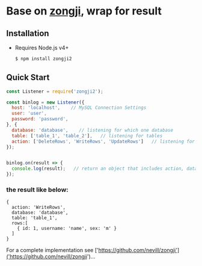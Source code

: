 
# Base on [zongji]('https://github.com/nevill/zongji'), wrap for result

## Installation

* Requires Node.js v4+

  ```bash
  $ npm install zongji2
  ```

## Quick Start

```javascript
const Listener = require('zongji2');

const binlog = new Listener({
  host: 'localhost',    // MySQL Connection Settings 
  user: 'user',
  password: 'password',
}, {
  database: 'database',    // listening for which one database
  table: ['table_1', 'table_2'],   // listening for tables
  action: ['DeleteRows', 'WriteRows', 'UpdateRows']   // listening for actions
});


binlog.on(result => {
  console.log(result);   // return an object that includes action, database, table, rows 
});
```


### the result like below: 
```
{
  action: 'WriteRows',
  database: 'database',
  table: 'table_1',
  rows:[ 
    { id: 1, username: 'name', sex: 'm' } 
  ]
}
```

For a complete implementation see ['https://github.com/nevill/zongji']('https://github.com/nevill/zongji')...


